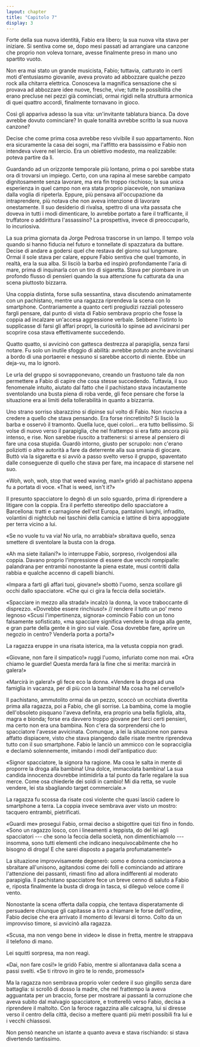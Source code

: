 ```yaml
---
layout: chapter
title: "Capitolo 7"
display: 3
---
```


Forte della sua nuova identità, Fabio era libero; la sua nuova vita stava per iniziare. Si sentiva come se, dopo mesi passati ad arrangiare una canzone che proprio non voleva tornare, avesse finalmente preso in mano uno spartito vuoto. 

Non era mai stato un grande musicista, Fabio; tuttavia, catturato in certi moti d'entusiasmo giovanile, aveva provato ad abbozzare qualche pezzo rock alla chitarra elettrica. Conosceva la  magnifica sensazione che si provava ad abbozzare idee nuove, fresche, vive; tutte le possibilità che erano precluse nei pezzi già cominciati, ormai rigidi nella struttura armonica di quei quattro accordi, finalmente tornavano in gioco. 

Così gli appariva adesso la sua vita: un'invitante tablatura bianca. Da dove avrebbe dovuto cominciare? In quale tonalità avrebbe scritto la sua nuova canzone?

Decise che come prima cosa avrebbe reso vivibile il suo appartamento.
Non era sicuramente la casa dei sogni, ma l'affitto era bassissimo e
Fabio non intendeva vivere nel lercio. Era un obiettivo modesto, ma
realizzabile: poteva partire da lì.

Guardando ad un orizzonte temporale più lontano, prima o poi sarebbe
stata ora di trovarsi un impiego. Certo, con una rapina al mese sarebbe
campato dignitosamente senza lavorare, ma era fin troppo rischioso; la
sua unica esperienza in quel campo non era stata proprio piacevole, non
smaniava dalla voglia di ripeterla. Eppure, più pensava all'occupazione
da intraprendere, più notava che non aveva intenzione di lavorare
onestamente. Il suo desiderio di rivalsa, spettro di una vita passata
che doveva in tutti i modi dimenticare, lo avrebbe portato a fare il
trafficante, il truffatore o addirittura l'assassino? La prospettiva,
invece di preoccuparlo, lo incuriosiva.

La sua prima giornata da Jorge Pedrosa trascorse in un lampo. Il tempo
vola quando si hanno fiducia nel futuro e tonnellate di spazzatura da
buttare. Decise di andare a godersi quel che restava del giorno sul
lungomare. Ormai il sole stava per calare, eppure Fabio sentiva che quel
tramonto, in realtà, era la sua alba. Si lisciò la barba ed inspirò
profondamente l'aria di mare, prima di inquinarla con un tiro di
sigaretta. Stava per piombare in un profondo flusso di pensieri quando
la sua attenzione fu catturata da una scena piuttosto bizzarra.

Una coppia distinta, forse sulla sessantina, stava discutendo
animatamente con un pachistano, mentre una ragazza riprendeva la scena
con lo smartphone. Contrariamente a quanto certi pregiudizi razziali
potessero fargli pensare, dal punto di vista di Fabio sembrava proprio
che fosse la coppia ad incalzare un'accesa aggressione verbale. Sebbene
l'istinto lo supplicasse di farsi gli affari propri, la curiosità lo
spinse ad avvicinarsi per scoprire cosa stava effettivamente succedendo.

Quatto quatto, si avvicinò con gattesca destrezza al parapiglia, senza
farsi notare. Fu solo un inutile sfoggio di abilità: avrebbe potuto
anche avvicinarsi a bordo di una portaerei e nessuno si sarebbe accorto
di niente. Ebbe un deja-vu, ma lo ignorò.

Le urla del gruppo si sovrapponevano, creando un frastuono tale da non
permettere a Fabio di capire che cosa stesse succedendo. Tuttavia, il
suo fenomenale intuito, aiutato dal fatto che il pachistano stava
incautamente sventolando una busta piena di roba verde, gli fece pensare
che forse la situazione era ai limiti della tollerabilità in quanto a
bizzarria.

Uno strano sorriso sbarazzino si dipinse sul volto di Fabio. Non
riusciva a credere a quello che stava pensando. Era forse rincretinito?
Si lisciò la barba e osservò il tramonto. Quella luce, quei
colori... era tutto bellissimo. Si volse di nuovo verso il parapiglia,
che nel frattempo si era fatto ancora più intenso, e rise. Non sarebbe
riuscito a trattenersi: si arrese al pensiero di fare una cosa stupida.
Guardò intorno, giusto per scrupolo: non c'erano poliziotti o altre
autorità a fare da deterrente alla sua smania di giocare. Buttò via la
sigaretta e si avviò a passo svelto verso il gruppo, spaventato dalle
conseguenze di quello che stava per fare, ma incapace di starsene nel
suo.

«Woh, woh, woh, stop that weed waving, man!» gridò al pachistano appena
fu a portata di voce. «That is weed, isn't it?»

Il presunto spacciatore lo degnò di un solo sguardo, prima di riprendere
a litigare con la coppia. Era il perfetto stereotipo dello spacciatore a
Barcellona: tratti e carnagione dell'est Europa, pantaloni lunghi,
infradito, volantini di nightclub nei taschini della camicia e lattine
di birra appoggiate per terra vicino a lui.

«Se no vuole tu va via! No urla, no arrabbia!» sbraitava quello, senza
smettere di sventolare la busta con la droga.

«Ah ma siete italiani?» lo interruppe Fabio, sorpreso, rivolgendosi alla
coppia. Davano proprio l'impressione di essere due vecchi rompipalle:
palandrana per entrambi nonostante la piena estate, musi contriti dalla
rabbia e qualche accenno di capelli bianchi.

«Impara a farti gli affari tuoi, giovane!» sbottò l'uomo, senza scollare
gli occhi dallo spacciatore. «Che qui ci gira la feccia della società!».

«Spacciare in mezzo alla strada!» incalzò la donna, la voce traboccante
di disprezzo. «Dovrebbe essere rinchiuso!» // rendere il tutto un po'
meno legnoso «Scusi l'impertinenza, signora» cominciò Fabio con un tono
falsamente sofisticato, «ma spacciare significa vendere la droga alla
gente, e gran parte della gente è in giro sul viale. Cosa dovrebbe fare,
aprire un negozio in centro? Venderla porta a porta?»

La ragazza eruppe in una risata isterica, ma la vetusta coppia non
gradì.

«Giovane, non fare il simpatico!» ruggì l'uomo, infuriato come non mai.
«Ora chiamo le guardie! Questa merda farà la fine che si merita: marcirà
in galera!»

«Marcirà in galera!» gli fece eco la donna. «Vendere la droga ad una
famiglia in vacanza, per di più con la bambina! Ma cosa ha nel
cervello!»

Il pachistano, ammutolito ormai da un pezzo, scoccò un occhiata
divertita prima alla ragazza, poi a Fabio, che gli sorrise. La bambina,
come la moglie dell'obsoleto pisquano l'aveva definita, era proprio una
bella figliola, alta, magra e bionda; forse era davvero troppo giovane
per farci certi pensieri, ma certo non era una bambina. Non c'era da
sorprendersi che lo spacciatore l'avesse avvicinata. Comunque, a lei la
situazione non pareva affatto dispiacere, visto che stava piangendo
dalle risate mentre riprendeva tutto con il suo smartphone. Fabio le
lanciò un ammicco con le sopracciglia e declamò solennemente, imitando i
modi dell'antipatico duo:

«Signor spacciatore, la signora ha ragione. Ma cosa le salta in mente di
proporre la droga alla bambina! Una dolce, immacolata bambina! La sua
candida innocenza dovrebbe intimidirla a tal punto da farle regalare la
sua merce. Come osa chiederle dei soldi in cambio! Mi dia retta, se
vuole vendere, lei sta sbagliando target commerciale.»

La ragazza fu scossa da risate così violente che quasi lasciò cadere lo
smartphone a terra. La coppia invece sembrava aver visto un mostro:
tacquero entrambi, pietrificati.

«Guardi me» proseguì Fabio, ormai deciso a sbigottire quei tizi fino in
fondo. «Sono un ragazzo losco, con i lineamenti a teppista, do del lei
agli spacciatori --- che sono la feccia della società, non
dimentichiamolo --- insomma, sono tutti elementi che indicano
inequivocabilmente che ho bisogno di droga! E che sarei disposto a
pagarla profumatamente!»

La situazione improvvisamente degenerò: uomo e donna cominciarono a
sbraitare all'unisono, agitandosi come dei folli e cominciando ad
attirare l'attenzione dei passanti, rimasti fino ad allora indifferenti
al moderato parapiglia. Il pachistano spacciatore fece un breve cenno di
saluto a Fabio e, riposta finalmente la busta di droga in tasca, si
dileguò veloce come il vento.

Nonostante la scena offerta dalla coppia, che tentava disperatamente di
persuadere chiunque gli capitasse a tiro a chiamare le forse
dell'ordine, Fabio decise che era arrivato il momento di levarsi di
torno. Colto da un improvviso timore, si avvicinò alla ragazza.

«Scusa, ma non vengo bene in video» le disse in fretta, mentre le
strappava il telefono di mano.

Lei squittì sorpresa, ma non reagì.

«Dai, non fare così!» le gridò Fabio, mentre si allontanava dalla scena
a passi svelti. «Se ti ritrovo in giro te lo rendo, promesso!»

Ma la ragazza non sembrava proprio voler cedere il suo gingillo senza
dare battaglia: si scrollò di dosso la madre, che nel frattempo la aveva
agguantata per un braccio, forse per mostrare ai passanti la corruzione
che aveva subito dal malvagio spacciatore, e trotterellò verso Fabio,
decisa a riprendere il maltolto. Con la feroce ragazzina alle calcagna,
lui si diresse verso il centro della città, deciso a mettere quanti più
metri possibili fra lui e i vecchi chiassosi.

Non pensò neanche un istante a quanto aveva e stava rischiando: si stava
divertendo tantissimo.

